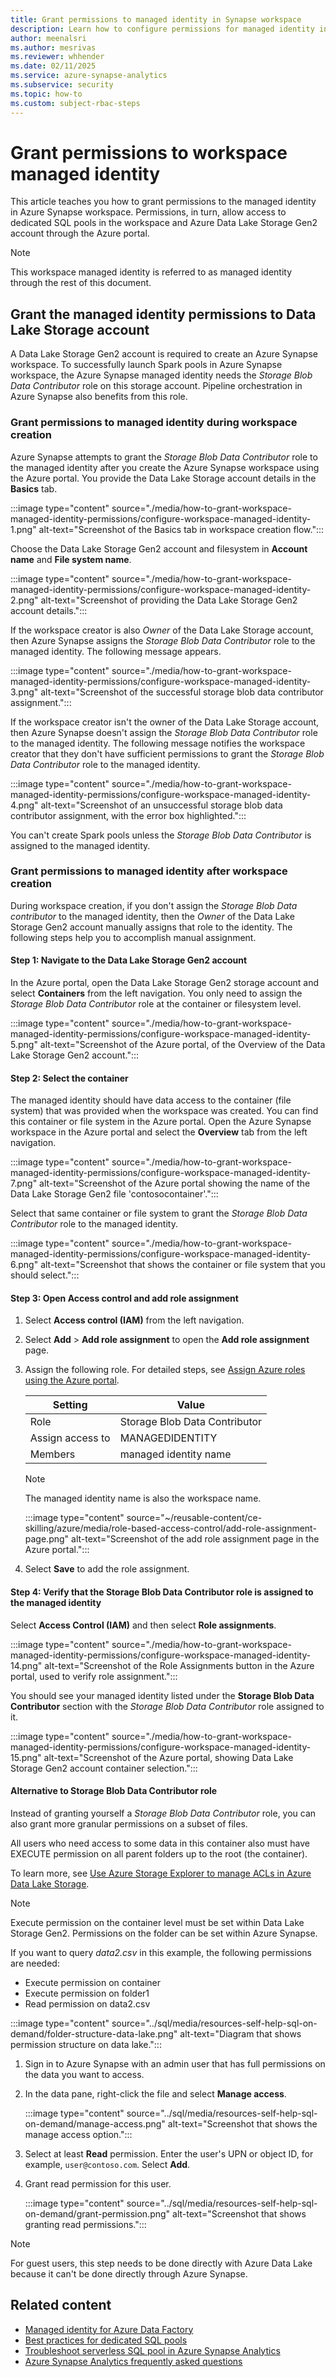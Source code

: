 ```yaml
---
title: Grant permissions to managed identity in Synapse workspace
description: Learn how to configure permissions for managed identity in Azure Synapse workspace.
author: meenalsri
ms.author: mesrivas
ms.reviewer: whhender
ms.date: 02/11/2025
ms.service: azure-synapse-analytics
ms.subservice: security
ms.topic: how-to
ms.custom: subject-rbac-steps
---
```


# Grant permissions to workspace managed identity

This article teaches you how to grant permissions to the managed identity in Azure Synapse workspace. Permissions, in turn, allow access to dedicated SQL pools in the workspace and Azure Data Lake Storage Gen2 account through the Azure portal.

> [!NOTE]
> This workspace managed identity is referred to as managed identity through the rest of this document.

## Grant the managed identity permissions to Data Lake Storage account

A Data Lake Storage Gen2 account is required to create an Azure Synapse workspace. To successfully launch Spark pools in Azure Synapse workspace, the Azure Synapse managed identity needs the *Storage Blob Data Contributor* role on this storage account. Pipeline orchestration in Azure Synapse also benefits from this role.

### Grant permissions to managed identity during workspace creation

Azure Synapse attempts to grant the *Storage Blob Data Contributor* role to the managed identity after you create the Azure Synapse workspace using the Azure portal. You provide the Data Lake Storage account details in the **Basics** tab.

:::image type="content" source="./media/how-to-grant-workspace-managed-identity-permissions/configure-workspace-managed-identity-1.png" alt-text="Screenshot of the Basics tab in workspace creation flow.":::

Choose the Data Lake Storage Gen2 account and filesystem in **Account name** and **File system name**.

:::image type="content" source="./media/how-to-grant-workspace-managed-identity-permissions/configure-workspace-managed-identity-2.png" alt-text="Screenshot of providing the Data Lake Storage Gen2 account details.":::

If the workspace creator is also *Owner* of the Data Lake Storage account, then Azure Synapse assigns the *Storage Blob Data Contributor* role to the managed identity. The following message appears.

:::image type="content" source="./media/how-to-grant-workspace-managed-identity-permissions/configure-workspace-managed-identity-3.png" alt-text="Screenshot of the successful storage blob data contributor assignment.":::

If the workspace creator isn't the owner of the Data Lake Storage account, then Azure Synapse doesn't assign the *Storage Blob Data Contributor* role to the managed identity. The following message notifies the workspace creator that they don't have sufficient permissions to grant the *Storage Blob Data Contributor* role to the managed identity.

:::image type="content" source="./media/how-to-grant-workspace-managed-identity-permissions/configure-workspace-managed-identity-4.png" alt-text="Screenshot of an unsuccessful storage blob data contributor assignment, with the error box highlighted.":::

You can't create Spark pools unless the *Storage Blob Data Contributor* is assigned to the managed identity.

### Grant permissions to managed identity after workspace creation

During workspace creation, if you don't assign the *Storage Blob Data contributor* to the managed identity, then the *Owner* of the Data Lake Storage Gen2 account manually assigns that role to the identity. The following steps help you to accomplish manual assignment.

#### Step 1: Navigate to the Data Lake Storage Gen2 account

In the Azure portal, open the Data Lake Storage Gen2 storage account and select **Containers** from the left navigation. You only need to assign the *Storage Blob Data Contributor* role at the container or filesystem level.

:::image type="content" source="./media/how-to-grant-workspace-managed-identity-permissions/configure-workspace-managed-identity-5.png" alt-text="Screenshot of the Azure portal, of the Overview of the Data Lake Storage Gen2 account.":::

#### Step 2: Select the container

The managed identity should have data access to the container (file system) that was provided when the workspace was created. You can find this container or file system in the Azure portal. Open the Azure Synapse workspace in the Azure portal and select the **Overview** tab from the left navigation.

:::image type="content" source="./media/how-to-grant-workspace-managed-identity-permissions/configure-workspace-managed-identity-7.png" alt-text="Screenshot of the Azure portal showing the name of the Data Lake Storage Gen2 file 'contosocontainer'.":::

Select that same container or file system to grant the *Storage Blob Data Contributor* role to the managed identity.

:::image type="content" source="./media/how-to-grant-workspace-managed-identity-permissions/configure-workspace-managed-identity-6.png" alt-text="Screenshot that shows the container or file system that you should select.":::

#### Step 3: Open Access control and add role assignment

1. Select **Access control (IAM)** from the left navigation.

1. Select **Add** > **Add role assignment** to open the **Add role assignment** page.

1. Assign the following role. For detailed steps, see [Assign Azure roles using the Azure portal](../../role-based-access-control/role-assignments-portal.yml).

    | Setting | Value |
    | --- | --- |
    | Role | Storage Blob Data Contributor |
    | Assign access to | MANAGEDIDENTITY |
    | Members | managed identity name  |

    > [!NOTE]  
    > The managed identity name is also the workspace name.

    :::image type="content" source="~/reusable-content/ce-skilling/azure/media/role-based-access-control/add-role-assignment-page.png" alt-text="Screenshot of the add role assignment page in the Azure portal.":::

1. Select **Save** to add the role assignment.

#### Step 4: Verify that the Storage Blob Data Contributor role is assigned to the managed identity

Select **Access Control (IAM)** and then select **Role assignments**.

:::image type="content" source="./media/how-to-grant-workspace-managed-identity-permissions/configure-workspace-managed-identity-14.png" alt-text="Screenshot of the Role Assignments button in the Azure portal, used to verify role assignment.":::

You should see your managed identity listed under the **Storage Blob Data Contributor** section with the *Storage Blob Data Contributor* role assigned to it.

:::image type="content" source="./media/how-to-grant-workspace-managed-identity-permissions/configure-workspace-managed-identity-15.png" alt-text="Screenshot of the Azure portal, showing Data Lake Storage Gen2 account container selection.":::

#### Alternative to Storage Blob Data Contributor role

Instead of granting yourself a *Storage Blob Data Contributor* role, you can also grant more granular permissions on a subset of files.

All users who need access to some data in this container also must have EXECUTE permission on all parent folders up to the root (the container).

To learn more, see [Use Azure Storage Explorer to manage ACLs in Azure Data Lake Storage](../../storage/blobs/data-lake-storage-explorer-acl.md).

> [!NOTE]  
> Execute permission on the container level must be set within Data Lake Storage Gen2.
> Permissions on the folder can be set within Azure Synapse.

If you want to query *data2.csv* in this example, the following permissions are needed:

- Execute permission on container
- Execute permission on folder1
- Read permission on data2.csv

:::image type="content" source="../sql/media/resources-self-help-sql-on-demand/folder-structure-data-lake.png" alt-text="Diagram that shows permission structure on data lake.":::

1. Sign in to Azure Synapse with an admin user that has full permissions on the data you want to access.

1. In the data pane, right-click the file and select **Manage access**.

   :::image type="content" source="../sql/media/resources-self-help-sql-on-demand/manage-access.png" alt-text="Screenshot that shows the manage access option.":::

1. Select at least **Read** permission. Enter the user's UPN or object ID, for example, `user@contoso.com`. Select **Add**.

1. Grant read permission for this user.

   :::image type="content" source="../sql/media/resources-self-help-sql-on-demand/grant-permission.png" alt-text="Screenshot that shows granting read permissions.":::

> [!NOTE]  
> For guest users, this step needs to be done directly with Azure Data Lake because it can't be done directly through Azure Synapse.

## Related content

- [Managed identity for Azure Data Factory](../../data-factory/data-factory-service-identity.md?context=/azure/synapse-analytics/context/context&tabs=synapse-analytics)
- [Best practices for dedicated SQL pools](../sql/best-practices-dedicated-sql-pool.md)
- [Troubleshoot serverless SQL pool in Azure Synapse Analytics](../sql/resources-self-help-sql-on-demand.md)
- [Azure Synapse Analytics frequently asked questions](../overview-faq.yml)
